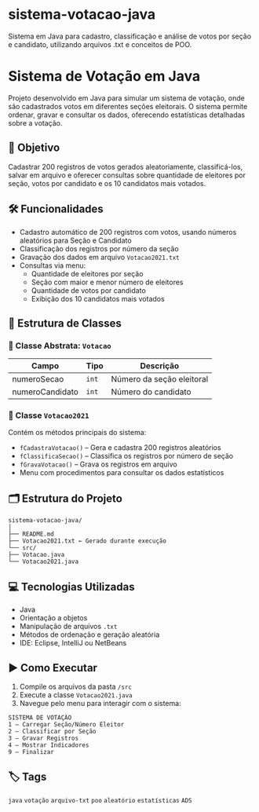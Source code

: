 # sistema-votacao-java
Sistema em Java para cadastro, classificação e análise de votos por seção e candidato, utilizando arquivos .txt e conceitos de POO.

# Sistema de Votação em Java

Projeto desenvolvido em Java para simular um sistema de votação, onde são cadastrados votos em diferentes seções eleitorais. O sistema permite ordenar, gravar e consultar os dados, oferecendo estatísticas detalhadas sobre a votação.

## 🎯 Objetivo

Cadastrar 200 registros de votos gerados aleatoriamente, classificá-los, salvar em arquivo e oferecer consultas sobre quantidade de eleitores por seção, votos por candidato e os 10 candidatos mais votados.

## 🛠️ Funcionalidades

- Cadastro automático de 200 registros com votos, usando números aleatórios para Seção e Candidato
- Classificação dos registros por número da seção
- Gravação dos dados em arquivo `Votacao2021.txt`
- Consultas via menu:
  - Quantidade de eleitores por seção
  - Seção com maior e menor número de eleitores
  - Quantidade de votos por candidato
  - Exibição dos 10 candidatos mais votados

## 🧱 Estrutura de Classes

### 🔸 Classe Abstrata: `Votacao`

| Campo           | Tipo  | Descrição                      |
|-----------------|-------|--------------------------------|
| numeroSecao     | `int` | Número da seção eleitoral       |
| numeroCandidato | `int` | Número do candidato             |

### 🔹 Classe `Votacao2021`

Contém os métodos principais do sistema:

- `fCadastraVotacao()` – Gera e cadastra 200 registros aleatórios
- `fClassificaSecao()` – Classifica os registros por número de seção
- `fGravaVotacao()` – Grava os registros em arquivo
- Menu com procedimentos para consultar os dados estatísticos

## 🗂️ Estrutura do Projeto
```
sistema-votacao-java/
│
├── README.md
├── Votacao2021.txt ← Gerado durante execução
└── src/
├── Votacao.java
└── Votacao2021.java
```

## 💻 Tecnologias Utilizadas

- Java
- Orientação a objetos
- Manipulação de arquivos `.txt`
- Métodos de ordenação e geração aleatória
- IDE: Eclipse, IntelliJ ou NetBeans

## ▶️ Como Executar

1. Compile os arquivos da pasta `/src`
2. Execute a classe `Votacao2021.java`
3. Navegue pelo menu para interagir com o sistema:
```
SISTEMA DE VOTAÇÃO
1 – Carregar Seção/Número Eleitor
2 – Classificar por Seção
3 – Gravar Registros
4 – Mostrar Indicadores
9 – Finalizar
```

## 🏷️ Tags

`java` `votação` `arquivo-txt` `poo` `aleatório` `estatísticas` `ADS`

